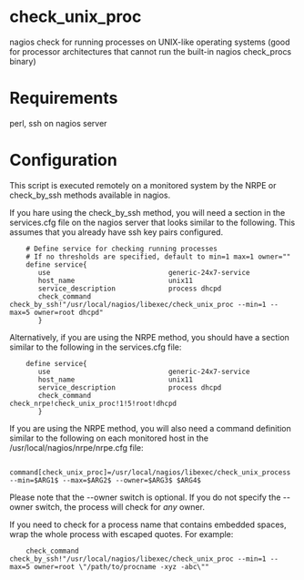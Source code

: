 # check_unix_proc
nagios check for running processes on UNIX-like operating systems (good for processor architectures that cannot run the built-in nagios check_procs binary)

# Requirements
perl, ssh  on nagios server

# Configuration

This script is executed remotely on a monitored system by the NRPE or check_by_ssh  methods available in nagios.

If you hare using the check_by_ssh method, you will need a section in the services.cfg file on the nagios server that looks similar to the following.
This assumes that you already have ssh key pairs configured.
```
    # Define service for checking running processes
    # If no thresholds are specified, default to min=1 max=1 owner=""
    define service{
       use                             generic-24x7-service
       host_name                       unix11
       service_description             process dhcpd
       check_command                   check_by_ssh!"/usr/local/nagios/libexec/check_unix_proc --min=1 --max=5 owner=root dhcpd"
       }
```

Alternatively, if you are using the NRPE method, you should have a section similar to the following in the services.cfg file:
```
    define service{
       use                             generic-24x7-service
       host_name                       unix11
       service_description             process dhcpd
       check_command                   check_nrpe!check_unix_proc!1!5!root!dhcpd
       }
```

If you are using the NRPE method, you will also need a command definition similar to the following on each monitored host in the /usr/local/nagios/nrpe/nrpe.cfg file:
```
    command[check_unix_proc]=/usr/local/nagios/libexec/check_unix_process --min=$ARG1$ --max=$ARG2$ --owner=$ARG3$ $ARG4$
```

Please note that the --owner switch is optional.  If you do not specify the --owner switch, the process will check for *any* owner.
 
If you need to check for a process name that contains embedded spaces, wrap the whole process with escaped quotes.  For example:
```
    check_command                   check_by_ssh!"/usr/local/nagios/libexec/check_unix_proc --min=1 --max=5 owner=root \"/path/to/procname -xyz -abc\""
```
